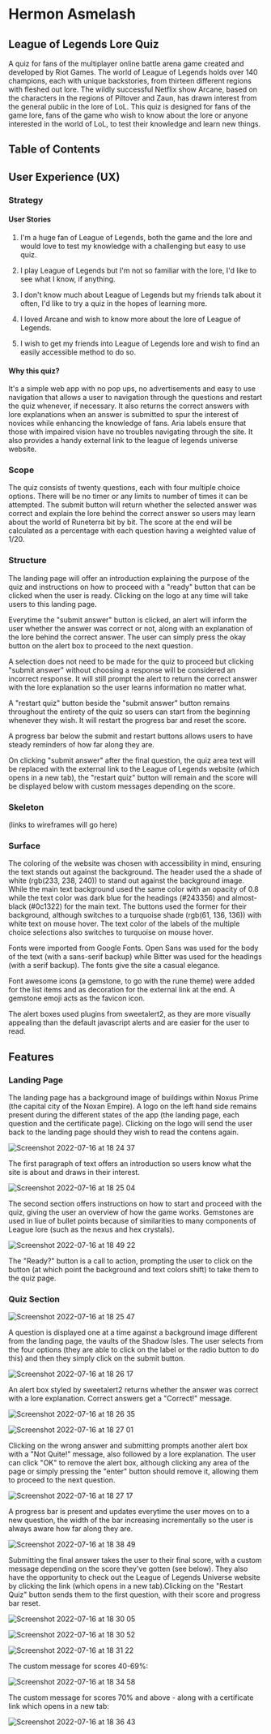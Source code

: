 # Hermon Asmelash 

## League of Legends Lore Quiz

A quiz for fans of the multiplayer online battle arena game created and developed by Riot Games. The world of League of Legends holds over 140 champions, each with unique backstories, from thirteen different regions with fleshed out lore. The wildly successful Netflix show Arcane, based on the characters in the regions of Piltover and Zaun, has drawn interest from the general public in the lore of LoL. This quiz is designed for fans of the game lore, fans of the game who wish to know about the lore or anyone interested in the world of LoL, to test their knowledge and learn new things. 

## Table of Contents

## User Experience (UX)

### Strategy

#### User Stories 

1. I'm a huge fan of League of Legends, both the game and the lore and would love to test my knowledge with a challenging but easy to use quiz. 

2. I play League of Legends but I'm not so familiar with the lore, I'd like to see what I know, if anything. 

3. I don't know much about League of Legends but my friends talk about it often, I'd like to try a quiz in the hopes of learning more. 

4. I loved Arcane and wish to know more about the lore of League of Legends. 

5. I wish to get my friends into League of Legends lore and wish to find an easily accessible method to do so. 

#### Why this quiz?

It's a simple web app with no pop ups, no advertisements and easy to use navigation that allows a user to navigation through the questions and restart the quiz whenever, if necessary. It also returns the correct answers with lore explanations when an answer is submitted to spur the interest of novices while enhancing the knowledge of fans. Aria labels ensure that those with impaired vision have no troubles navigating through the site. It also provides a handy external link to the league of legends universe website. 

### Scope

The quiz consists of twenty questions, each with four multiple choice options. There will be no timer or any limits to number of times it can be attempted. The submit button will return whether the selected answer was correct and explain the lore behind the correct answer so users may learn about the world of Runeterra bit by bit. The score at the end will be calculated as a percentage with each question having a weighted value of 1/20. 

### Structure

The landing page will offer an introduction explaining the purpose of the quiz and instructions on how to proceed with a "ready" button that can be clicked when the user is ready. Clicking on the logo at any time will take users to this landing page.

Everytime the "submit answer" button is clicked, an alert will inform the user whether the answer was correct or not, along with an explanation of the lore behind the correct answer. The user can simply press the okay button on the alert box to proceed to the next question. 

A selection does not need to be made for the quiz to proceed but clicking "submit answer" without choosing a response will be considered an incorrect response. It will still prompt the alert to return the correct answer with the lore explanation so the user learns information no matter what. 

A "restart quiz" button beside the "submit answer" button remains throughout the entirety of the quiz so users can start from the beginning whenever they wish. It will restart the progress bar and reset the score. 

A progress bar below the submit and restart buttons allows users to have steady reminders of how far along they are.  

On clicking "submit answer" after the final question, the quiz area text will be replaced with the external link to the League of Legends website (which opens in a new tab), the "restart quiz" button will remain and the score will be displayed below with custom messages depending on the score. 

### Skeleton 

(links to wireframes will go here)

### Surface 

The coloring of the website was chosen with accessibility in mind, ensuring the text stands out against the background. The header used the a shade of white (rgb(233, 238, 240)) to stand out against the background image. While the main text background used the same color with an opacity of 0.8 while the text color was dark blue for the headings (#243356) and almost-black (#0c1322) for the main text. The buttons used the former for their background, although switches to a turquoise shade (rgb(61, 136, 136)) with white text on mouse hover. The text color of the labels of the multiple choice selections also switches to turquoise on mouse hover. 

Fonts were imported from Google Fonts. Open Sans was used for the body of the text (with a sans-serif backup) while Bitter was used for the headings (with a serif backup). The fonts give the site a casual elegance. 

Font awesome icons (a gemstone, to go with the rune theme) were added for the list items and as decoration for the external link at the end. A gemstone emoji acts as the favicon icon. 

The alert boxes used plugins from sweetalert2, as they are more visually appealing than the default javascript alerts and are easier for the user to read.


## Features

### Landing Page

The landing page has a background image of buildings within Noxus Prime (the capital city of the Noxan Empire). A logo on the left hand side remains present during the different states of the app (the landing page, each question and the certificate page). Clicking on the logo will send the user back to the landing page should they wish to read the contens again. 

![Screenshot 2022-07-16 at 18 24 37](https://user-images.githubusercontent.com/103432143/179366261-260d7f9a-4895-49f3-94d0-bb9e524ba859.png)

The first paragraph of text offers an introduction so users know what the site is about and draws in their interest. 

![Screenshot 2022-07-16 at 18 25 04](https://user-images.githubusercontent.com/103432143/179366307-88c5d803-d0f7-4fae-8a3a-9b03b2e4053a.png)

The second section offers instructions on how to start and proceed with the quiz, giving the user an overview of how the game works. Gemstones are used in liue of bullet points because of similarities to many components of League lore (such as the nexus and hex crystals). 

![Screenshot 2022-07-16 at 18 49 22](https://user-images.githubusercontent.com/103432143/179366442-69f6e1dc-00ba-452a-b987-f860605d7a99.png)

The "Ready?" button is a call to action, prompting the user to click on the button (at which point the background and text colors shift) to take them to the quiz page.

### Quiz Section

![Screenshot 2022-07-16 at 18 25 47](https://user-images.githubusercontent.com/103432143/179366611-a401f659-525b-4903-a1d2-06250766f291.png)

A question is displayed one at a time against a background image different from the landing page, the vaults of the Shadow Isles. The user selects from the four options (they are able to click on the label or the radio button to do this) and then they simply click on the submit button.

![Screenshot 2022-07-16 at 18 26 17](https://user-images.githubusercontent.com/103432143/179366620-299ba126-edff-4b41-9dba-a091c7fb9155.png)

An alert box styled by sweetalert2 returns whether the answer was correct with a lore explanation. Correct answers get a "Correct!" message. 

![Screenshot 2022-07-16 at 18 26 35](https://user-images.githubusercontent.com/103432143/179366627-15450124-45f1-4a3f-8398-a1a0e2140418.png)

![Screenshot 2022-07-16 at 18 27 01](https://user-images.githubusercontent.com/103432143/179366637-3a7558e9-04fd-4dd9-8412-46d85ce19138.png)

Clicking on the wrong answer and submitting prompts another alert box with a "Not Quite!" message, also followed by a lore explanation. The user can click "OK" to remove the alert box, although clicking any area of the page or simply pressing the "enter" button should remove it, allowing them to proceed to the next question.

![Screenshot 2022-07-16 at 18 27 17](https://user-images.githubusercontent.com/103432143/179366641-553b3782-67d6-45ed-b68c-e233dc02d3de.png)

A progress bar is present and updates everytime the user moves on to a new question, the width of the bar increasing incrementally so the user is always aware how far along they are. 

![Screenshot 2022-07-16 at 18 38 49](https://user-images.githubusercontent.com/103432143/179366667-4feead8c-7e26-442f-8f3e-c3068979079b.png)

Submitting the final answer takes the user to their final score, with a custom message depending on the score they've gotten (see below). They also have the opportunity to check out the League of Legends Universe website by clicking the link (which opens in a new tab).Clicking on the "Restart Quiz" button sends them to the first question, with their score and progress bar reset. 

![Screenshot 2022-07-16 at 18 30 05](https://user-images.githubusercontent.com/103432143/179366784-fa7e0aac-8c6c-4949-856e-79c448de3630.png)

![Screenshot 2022-07-16 at 18 30 52](https://user-images.githubusercontent.com/103432143/179366788-b592304e-375f-43a2-9b87-628d5ff777bc.png)

![Screenshot 2022-07-16 at 18 31 22](https://user-images.githubusercontent.com/103432143/179366792-504c77df-9f54-4985-b34f-d1f2582b3833.png)

The custom message for scores 40-69%:

![Screenshot 2022-07-16 at 18 34 58](https://user-images.githubusercontent.com/103432143/179366800-f5071b0e-7031-407d-985f-11f01248a032.png)

The custom message for scores 70% and above - along with a certificate link which opens in a new tab:

![Screenshot 2022-07-16 at 18 36 43](https://user-images.githubusercontent.com/103432143/179366811-4226573a-c1c6-4c66-9057-58ea360f42d4.png)







